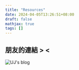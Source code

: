 ```yaml
---
title: "Resources"
date: 2024-04-05T13:26:51+08:00
draft: false
mathjax: true
tags: []
---
```


## 朋友的連結 > <

![UJ's blog](https://blog.ujoj.cc/)
